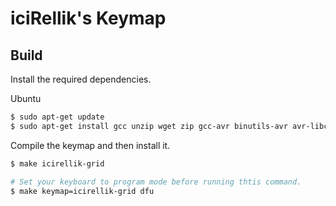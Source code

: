 # iciRellik's Keymap

## Build

Install the required dependencies.

Ubuntu

```sh
$ sudo apt-get update
$ sudo apt-get install gcc unzip wget zip gcc-avr binutils-avr avr-libc dfu-programmer dfu-util gcc-arm-none-eabi binutils-arm-none-eabi libnewlib-arm-none-eabi
```


Compile the keymap and then install it.

```sh
$ make icirellik-grid

# Set your keyboard to program mode before running thtis command.
$ make keymap=icirellik-grid dfu
```
